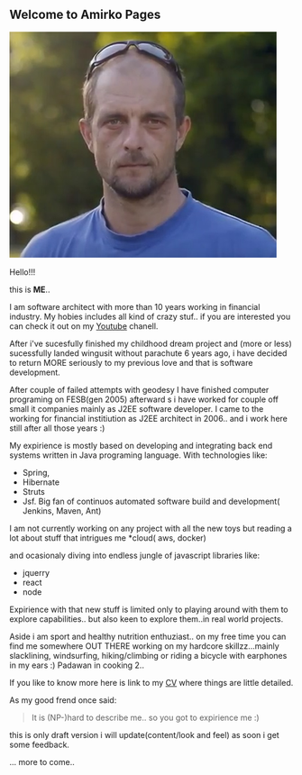 ## Welcome to Amirko Pages

![image](/img/svemirko.jpg)

Hello!!!

this is **ME**.. 

I am software architect with more than 10 years working in financial industry.
My hobies includes all kind of crazy stuf.. 
if you are interested you can check it out on my [Youtube](https://www.youtube.com/channel/UCEX5HdbTHiak9DOg4NzSy6w) chanell.

After i've sucesfully finished my childhood dream project and (more or less) sucessfully landed wingusit without parachute 6 years ago, i have decided to return MORE seriously to my previous love and that is software development.

After couple of failed attempts with geodesy I have finished computer programing on FESB(gen 2005) afterward
s i have worked for couple off small it companies mainly as J2EE software developer.
I came to the working for financial institiution  as J2EE architect in 2006.. and i work here still after all those years :)

My expirience is mostly based on developing and integrating back end systems written in Java programing language.
With technologies like:
  * Spring, 
  * Hibernate 
  * Struts  
  * Jsf.
Big fan of continuos automated software build and development( Jenkins, Maven, Ant)

I am not currently working on any project with all the new toys but  reading a lot about stuff that intrigues me
*cloud( aws, docker) 

and ocasionaly diving into endless jungle of javascript libraries like: 
  * jquerry 
  * react  
  * node

Expirience with that new stuff is limited only to playing around with them to explore capabilities.. 
but also keen to explore them..in real world projects.


Aside i am sport and healthy nutrition enthuziast.. on my free time you can find me somewhere OUT THERE 
working on my hardcore skillzz...mainly slacklining, windsurfing, hiking/climbing or riding a bicycle with earphones in my ears :)
Padawan in cooking 2..

If you like to know more here is link to my [CV](/_data/AmirKosCV_hr.pdf) where things are little detailed.


As my good frend once said:
>It is (NP-)hard to describe me.. so you got to expirience me :)

this is only draft version i will update(content/look and feel) as soon i get some feedback.



... more to come..






